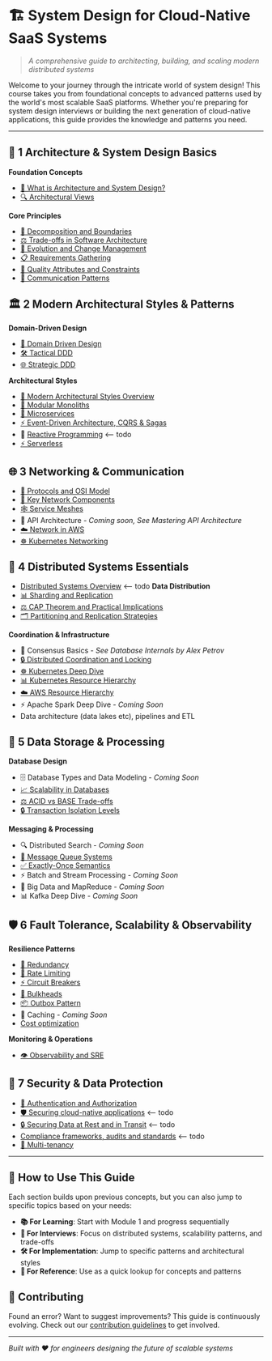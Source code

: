 # 🏗️ System Design for Cloud-Native SaaS Systems

> *A comprehensive guide to architecting, building, and scaling modern distributed systems*

Welcome to your journey through the intricate world of system design! This course takes you from foundational concepts to advanced patterns used by the world's most scalable SaaS platforms. Whether you're preparing for system design interviews or building the next generation of cloud-native applications, this guide provides the knowledge and patterns you need.

---

## 🎯 1 Architecture & System Design Basics

**Foundation Concepts**
- [📖 What is Architecture and System Design?](1_architecture_basics/what_is_architecture_system_design.md)
- [🔍 Architectural Views](1_architecture_basics/architectural_views.md)

**Core Principles**
- [🔧 Decomposition and Boundaries](1_architecture_basics/decomposition_boundaries.md)
- [⚖️ Trade-offs in Software Architecture](1_architecture_basics/architecture_tradeoffs.md)
- [🔄 Evolution and Change Management](1_architecture_basics/evolution_change_management.md)
- [📋 Requirements Gathering](1_architecture_basics/requirements.md)
- [🎯 Quality Attributes and Constraints](1_architecture_basics/quality_attributes_constraints.md)
- [💬 Communication Patterns](1_architecture_basics/communication_patterns.md)

## 🏛️ 2 Modern Architectural Styles & Patterns

**Domain-Driven Design**
- [🎯 Domain Driven Design](2_architectural_patterns/DDD.md)
- [🛠️ Tactical DDD](2_architectural_patterns/tactical_ddd.md)
- [🌐 Strategic DDD](2_architectural_patterns/strategic_ddd.md)

**Architectural Styles**
- [🔄 Modern Architectural Styles Overview](2_architectural_patterns/modern_architectural_styles.md)
- [🏢 Modular Monoliths](2_architectural_patterns/modular_monoliths.md)
- [🔀 Microservices](2_architectural_patterns/microservices.md)
- [⚡ Event-Driven Architecture, CQRS & Sagas](2_architectural_patterns/eda.md)
- 🌊 [Reactive Programming](2_architectural_patterns/reactive.md) <-- todo
- [⚡ Serverless](2_architectural_patterns/serverless.md)

## 🌐 3 Networking & Communication

- [📡 Protocols and OSI Model](3_network_and_communication/protocols_osi_model.md)
- [🔧 Key Network Components](3_network_and_communication/network_components.md)
- [🕸️ Service Meshes](3_network_and_communication/service_meshes.md)
- 🚀 API Architecture *- Coming soon, See Mastering API Architecture*
- [☁️ Network in AWS](3_network_and_communication/network_aws.md)
- [☸️ Kubernetes Networking](3_network_and_communication/kubernetes_networking.md)

## 🔗 4 Distributed Systems Essentials
- [Distributed Systems Overview](4_distributed_systems/overview.md) <-- todo
**Data Distribution**
- [📊 Sharding and Replication](4_distributed_systems/sharding_replication.md)
- [⚖️ CAP Theorem and Practical Implications](4_distributed_systems/cap.md)
- [🗂️ Partitioning and Replication Strategies](4_distributed_systems/DBs.md)

**Coordination & Infrastructure**
- 🤝 Consensus Basics *- See Database Internals by Alex Petrov*
- [🔒 Distributed Coordination and Locking](4_distributed_systems/Locks.md)
- [☸️ Kubernetes Deep Dive](4_distributed_systems/kubernetes_architecture.md)
- [📊 Kubernetes Resource Hierarchy](4_distributed_systems/kubernetes_resource_hierarchy_guide.md)
- [☁️ AWS Resource Hierarchy](4_distributed_systems/aws_resource_hierarchy_guide.md)
- ⚡ Apache Spark Deep Dive *- Coming Soon*
- Data architecture (data lakes etc), pipelines and ETL

## 💾 5 Data Storage & Processing

**Database Design**
- 🗄️ Database Types and Data Modeling *- Coming Soon*
- [📈 Scalability in Databases](5_data_storage/scalability_db.md)
- [⚖️ ACID vs BASE Trade-offs](5_data_storage/acid_base.md)
- [🔒 Transaction Isolation Levels](5_data_storage/isolation_levels.md)

**Messaging & Processing**
- 🔍 Distributed Search *- Coming Soon*
- [📨 Message Queue Systems](5_data_storage/message_brokers.md)
- [✅ Exactly-Once Semantics](5_data_storage/exactly_once.md)
- ⚡ Batch and Stream Processing *- Coming Soon*
- 🐘 Big Data and MapReduce *- Coming Soon*
- 📊 Kafka Deep Dive *- Coming Soon*

## 🛡️ 6 Fault Tolerance, Scalability & Observability

**Resilience Patterns**
- [🔄 Redundancy](6_fault_tolerance/redundancy.md)
- [🚦 Rate Limiting](6_fault_tolerance/rate_limiting.md)
- [⚡ Circuit Breakers](6_fault_tolerance/circuit_breakers.md)
- [🚧 Bulkheads](6_fault_tolerance/bulkheads.md)
- [📦 Outbox Pattern](6_fault_tolerance/outbox_pattern.md)
- 💾 Caching *- Coming Soon*
- [Cost optimization](6_fault_tolerance/cost_optimization.md)

**Monitoring & Operations**
- [👁️ Observability and SRE](6_fault_tolerance/observability_and_sre.md)

## 🔐 7 Security & Data Protection

- [🔑 Authentication and Authorization](7_security_and_data_protection/auth.md)
- [🛡️ Securing cloud-native applications](7_security_and_data_protection/securing.md) <-- todo
- [🔒 Securing Data at Rest and in Transit](7_security_and_data_protection/securing_rest_transit.md) <-- todo
- [Compliance frameworks, audits and standards](7_security_and_data_protection/compliance.md) <-- todo
- [🏢 Multi-tenancy](7_security_and_data_protection/multitenancy.md)

---

## 🚀 How to Use This Guide

Each section builds upon previous concepts, but you can also jump to specific topics based on your needs:

- **📚 For Learning**: Start with Module 1 and progress sequentially
- **🎯 For Interviews**: Focus on distributed systems, scalability patterns, and trade-offs
- **🛠️ For Implementation**: Jump to specific patterns and architectural styles
- **📖 For Reference**: Use as a quick lookup for concepts and patterns

## 🤝 Contributing

Found an error? Want to suggest improvements? This guide is continuously evolving. Check out our [contribution guidelines](CONTRIBUTING.md) to get involved.

---

*Built with ❤️ for engineers designing the future of scalable systems*